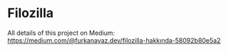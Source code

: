 # Filozilla
 All details of this project on Medium: https://medium.com/@furkanayaz.dev/filozilla-hakkında-58092b80e5a2
